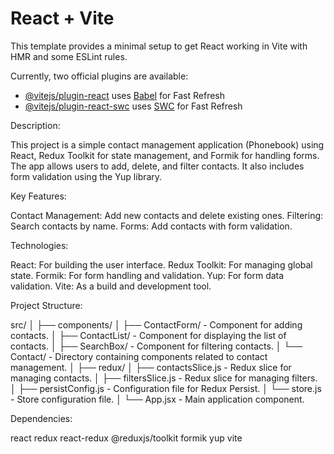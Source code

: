 # React + Vite

This template provides a minimal setup to get React working in Vite with HMR and some ESLint rules.

Currently, two official plugins are available:

- [@vitejs/plugin-react](https://github.com/vitejs/vite-plugin-react/blob/main/packages/plugin-react/README.md) uses [Babel](https://babeljs.io/) for Fast Refresh
- [@vitejs/plugin-react-swc](https://github.com/vitejs/vite-plugin-react-swc) uses [SWC](https://swc.rs/) for Fast Refresh

Description:

This project is a simple contact management application (Phonebook) using React, 
Redux Toolkit for state management, and Formik for handling forms. 
The app allows users to add, delete, and filter contacts. It also includes form validation using the Yup library.

Key Features:

Contact Management: Add new contacts and delete existing ones.
Filtering: Search contacts by name.
Forms: Add contacts with form validation.

Technologies:

React: For building the user interface.
Redux Toolkit: For managing global state.
Formik: For form handling and validation.
Yup: For form data validation.
Vite: As a build and development tool.

Project Structure:

src/
│
├── components/
│   ├── ContactForm/          - Component for adding contacts.
│   ├── ContactList/          - Component for displaying the list of contacts.
│   ├── SearchBox/            - Component for filtering contacts.
│   └── Contact/              - Directory containing components related to contact management.
│
├── redux/
│   ├── contactsSlice.js      - Redux slice for managing contacts.
│   ├── filtersSlice.js       - Redux slice for managing filters.
│   ├── persistConfig.js      - Configuration file for Redux Persist.
│   └── store.js              - Store configuration file.
│
└── App.jsx                   - Main application component.

Dependencies:

react
redux
react-redux
@reduxjs/toolkit
formik
yup
vite
